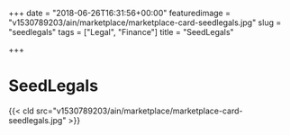 +++
date = "2018-06-26T16:31:56+00:00"
featuredimage = "v1530789203/ain/marketplace/marketplace-card-seedlegals.jpg"
slug = "seedlegals"
tags = ["Legal", "Finance"]
title = "SeedLegals"

+++
# SeedLegals

{{< cld src="v1530789203/ain/marketplace/marketplace-card-seedlegals.jpg" >}}